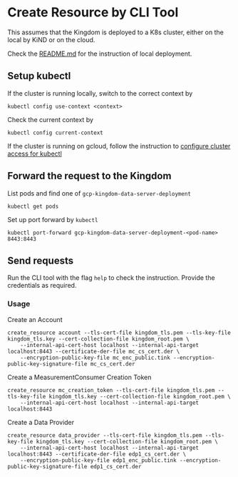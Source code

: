 # Create Resource by CLI Tool

This assumes that the Kingdom is deployed to a K8s cluster, either on the local by KiND or on the cloud.

Check the [README.md](../../../../../../../k8s/local/README.md) for the instruction of local deployment.

## Setup kubectl
If the cluster is running locally, switch to the correct context by
```shell
kubectl config use-context <context>
```
Check the current context by
```shell
kubectl config current-context
```
If the cluster is running on gcloud, follow the instruction to [configure cluster access for kubectl](https://cloud.google.com/kubernetes-engine/docs/how-to/cluster-access-for-kubectl)

## Forward the request to the Kingdom
List pods and find one of `gcp-kingdom-data-server-deployment`
```shell
kubectl get pods
```
Set up port forward by `kubectl`
```shell
kubectl port-forward gcp-kingdom-data-server-deployment-<pod-name> 8443:8443
```

## Send requests
Run the CLI tool with the flag `help` to check the instruction. Provide the credentials as required.
### Usage
Create an Account
```shell
create_resource account --tls-cert-file kingdom_tls.pem --tls-key-file kingdom_tls.key --cert-collection-file kingdom_root.pem \ 
    --internal-api-cert-host localhost --internal-api-target localhost:8443 --certificate-der-file mc_cs_cert.der \
    --encryption-public-key-file mc_enc_public.tink --encryption-public-key-signature-file mc_cs_cert.der
```
Create a MeasurementConsumer Creation Token
```shell
create_resource mc_creation_token --tls-cert-file kingdom_tls.pem --tls-key-file kingdom_tls.key --cert-collection-file kingdom_root.pem \ 
    --internal-api-cert-host localhost --internal-api-target localhost:8443
```
Create a Data Provider
```shell
create_resource data_provider --tls-cert-file kingdom_tls.pem --tls-key-file kingdom_tls.key --cert-collection-file kingdom_root.pem \ 
    --internal-api-cert-host localhost --internal-api-target localhost:8443 --certificate-der-file edp1_cs_cert.der \
    --encryption-public-key-file edp1_enc_public.tink --encryption-public-key-signature-file edp1_cs_cert.der
```